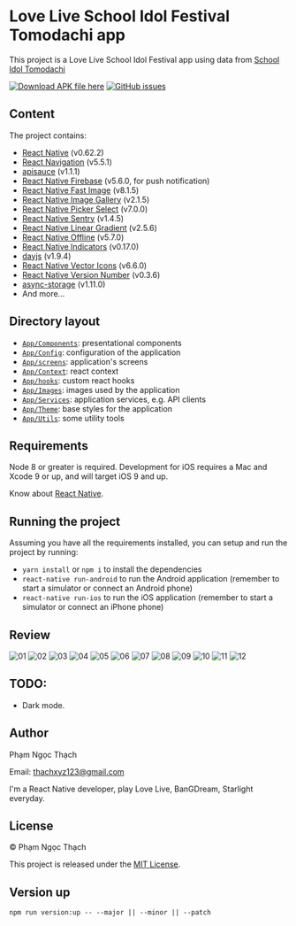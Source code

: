 # Love Live School Idol Festival Tomodachi app

This project is a Love Live School Idol Festival app using data from [School Idol Tomodachi](http://schoolido.lu/)

[![Download APK file here](https://img.shields.io/github/downloads/pnthach95/LLSIFTomodachiApp/total.svg?style=flat-square)](https://github.com/pnthach95/LLSIFTomodachiApp/releases)
[![GitHub issues](https://img.shields.io/github/issues/pnthach95/LLSIFTomodachiApp.svg?style=flat-square)](https://github.com/pnthach95/LLSIFTomodachiApp/issues)

## Content

The project contains:

- [React Native](https://facebook.github.io/react-native/) (v0.62.2)
- [React Navigation](https://reactnavigation.org/) (v5.5.1)
- [apisauce](https://github.com/infinitered/apisauce) (v1.1.1)
- [React Native Firebase](http://rnfirebase.io) (v5.6.0, for push notification)
- [React Native Fast Image](https://github.com/DylanVann/react-native-fast-image) (v8.1.5)
- [React Native Image Gallery](https://github.com/archriss/react-native-image-gallery) (v2.1.5)
- [React Native Picker Select](https://github.com/lawnstarter/react-native-picker-select) (v7.0.0)
- [React Native Sentry](https://sentry.io) (v1.4.5)
- [React Native Linear Gradient](https://github.com/react-native-community/react-native-linear-gradient) (v2.5.6)
- [React Native Offline](https://github.com/rgommezz/react-native-offline) (v5.7.0)
- [React Native Indicators](https://github.com/n4kz/react-native-indicators) (v0.17.0)
- [dayjs](https://day.js.org/) (v1.9.4)
- [React Native Vector Icons](https://github.com/oblador/react-native-vector-icons) (v6.6.0)
- [React Native Version Number](https://github.com/APSL/react-native-version-number) (v0.3.6)
- [async-storage](https://github.com/react-native-community/react-native-async-storage) (v1.11.0)
- And more...

## Directory layout

- [`App/Components`](App/Components): presentational components
- [`App/Config`](App/Config): configuration of the application
- [`App/screens`](App/screens): application's screens
- [`App/Context`](App/Context): react context
- [`App/hooks`](App/hooks): custom react hooks
- [`App/Images`](App/Images): images used by the application
- [`App/Services`](App/Services): application services, e.g. API clients
- [`App/Theme`](App/Theme): base styles for the application
- [`App/Utils`](App/Utils): some utility tools

## Requirements

Node 8 or greater is required. Development for iOS requires a Mac and Xcode 9 or up, and will target iOS 9 and up.

Know about [React Native](https://reactnative.dev).

## Running the project

Assuming you have all the requirements installed, you can setup and run the project by running:

- `yarn install` or `npm i` to install the dependencies
- `react-native run-android` to run the Android application (remember to start a simulator or connect an Android phone)
- `react-native run-ios` to run the iOS application (remember to start a simulator or connect an iPhone phone)

## Review

![01](docs/images/0.2.3/01.png)
![02](docs/images/0.2.3/02.png)
![03](docs/images/0.2.3/03.png)
![04](docs/images/0.2.3/04.png)
![05](docs/images/0.2.3/05.png)
![06](docs/images/0.2.3/06.png)
![07](docs/images/0.2.3/07.png)
![08](docs/images/0.2.3/08.png)
![09](docs/images/0.2.3/09.png)
![10](docs/images/0.2.3/10.png)
![11](docs/images/0.2.3/11.png)
![12](docs/images/0.2.3/12.png)

## TODO:

- Dark mode.

## Author

Phạm Ngọc Thạch

Email: [thachxyz123@gmail.com](mailto:thachxyz123@gmail.com)

I'm a React Native developer, play Love Live, BanGDream, Starlight everyday.

## License

© Phạm Ngọc Thạch

This project is released under the [MIT License](LICENSE).

## Version up

`npm run version:up -- --major || --minor || --patch`
